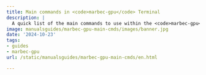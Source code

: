 ```yaml
---
title: Main commands in <code>marbec-gpu</code> Terminal
description: |
  A quick list of the main commands to use within the <code>marbec-gpu</code> Terminal.
image: manualsguides/marbec-gpu-main-cmds/images/banner.jpg
date: '2024-10-23'
tags:
- guides
- marbec-gpu
url: /static/manualsguides/marbec-gpu-main-cmds/en.html

---
```

